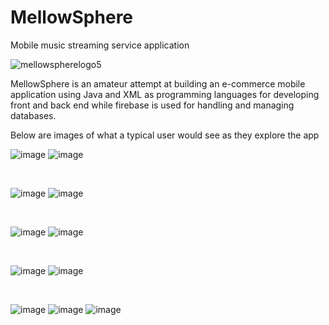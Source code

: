 # MellowSphere
 Mobile music streaming service application
  
![mellowspherelogo5](https://github.com/Aahad143/MellowSphere/assets/122348490/9a183c7d-f4fa-4bce-a5eb-1c4a2ae0b548)

MellowSphere is an amateur attempt at building an e-commerce mobile application using Java and XML as programming languages for developing front and back end while firebase is used for handling and managing databases.

Below are images of what a typical user would see as they explore the app

![image](https://github.com/Aahad143/MellowSphere/assets/122348490/67bbf8fe-1368-44ca-adba-bacdfbf1436c)
![image](https://github.com/Aahad143/MellowSphere/assets/122348490/c61cad5b-98c8-45aa-8526-ec24d53b0c78)

<br>

![image](https://github.com/Aahad143/MellowSphere/assets/122348490/a9c979ae-d89d-4f93-b308-ac2c05247cc7)
![image](https://github.com/Aahad143/MellowSphere/assets/122348490/021a0fa3-46a6-415a-ab6d-2c7131f4ce67)

<br>

![image](https://github.com/Aahad143/MellowSphere/assets/122348490/20f3be19-98eb-4673-a7dc-e82973334b6f)
![image](https://github.com/Aahad143/MellowSphere/assets/122348490/67816be4-82c7-474b-87c9-1be4200b3706)

<br>

![image](https://github.com/Aahad143/MellowSphere/assets/122348490/2f95251c-6842-4ad5-b8cf-d2754869d02a)
![image](https://github.com/Aahad143/MellowSphere/assets/122348490/f1a7d2fa-cf5e-48f4-8bfa-c70889bfc994)

<br>

![image](https://github.com/Aahad143/MellowSphere/assets/122348490/5507710c-6b56-4954-b923-fa8bc48117f6)
![image](https://github.com/Aahad143/MellowSphere/assets/122348490/901427c6-b20b-42c1-9489-724902accca0)
![image](https://github.com/Aahad143/MellowSphere/assets/122348490/e67a4306-4faf-4fc0-93cd-2a46b1b6a84f)

